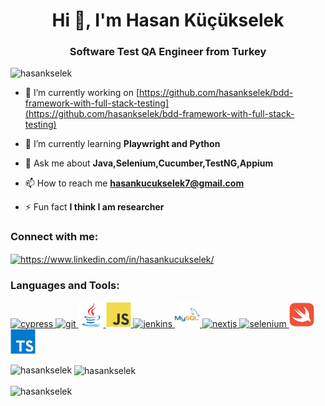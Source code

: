 <h1 align="center">Hi 👋, I'm Hasan Küçükselek</h1>
<h3 align="center">Software Test QA Engineer from Turkey</h3>

<p align="left"> <img src="https://komarev.com/ghpvc/?username=hasankselek&label=Profile%20views&color=0e75b6&style=flat" alt="hasankselek" /> </p>

- 🔭 I’m currently working on [https://github.com/hasankselek/bdd-framework-with-full-stack-testing](https://github.com/hasankselek/bdd-framework-with-full-stack-testing)

- 🌱 I’m currently learning **Playwright and Python**

- 💬 Ask me about **Java,Selenium,Cucumber,TestNG,Appium**

- 📫 How to reach me **hasankucukselek7@gmail.com**

- ⚡ Fun fact **I think I am researcher**

<h3 align="left">Connect with me:</h3>
<p align="left">
<a href="https://linkedin.com/in/hasankucukselek/" target="blank"><img align="center" src="https://raw.githubusercontent.com/rahuldkjain/github-profile-readme-generator/master/src/images/icons/Social/linked-in-alt.svg" alt="https://www.linkedin.com/in/hasankucukselek/" height="30" width="40" /></a>
</p>

<h3 align="left">Languages and Tools:</h3>
<p align="left"> <a href="https://www.cypress.io" target="_blank" rel="noreferrer"> <img src="https://raw.githubusercontent.com/simple-icons/simple-icons/6e46ec1fc23b60c8fd0d2f2ff46db82e16dbd75f/icons/cypress.svg" alt="cypress" width="40" height="40"/> </a> <a href="https://git-scm.com/" target="_blank" rel="noreferrer"> <img src="https://www.vectorlogo.zone/logos/git-scm/git-scm-icon.svg" alt="git" width="40" height="40"/> </a> <a href="https://www.java.com" target="_blank" rel="noreferrer"> <img src="https://raw.githubusercontent.com/devicons/devicon/master/icons/java/java-original.svg" alt="java" width="40" height="40"/> </a> <a href="https://developer.mozilla.org/en-US/docs/Web/JavaScript" target="_blank" rel="noreferrer"> <img src="https://raw.githubusercontent.com/devicons/devicon/master/icons/javascript/javascript-original.svg" alt="javascript" width="40" height="40"/> </a> <a href="https://www.jenkins.io" target="_blank" rel="noreferrer"> <img src="https://www.vectorlogo.zone/logos/jenkins/jenkins-icon.svg" alt="jenkins" width="40" height="40"/> </a> <a href="https://www.mysql.com/" target="_blank" rel="noreferrer"> <img src="https://raw.githubusercontent.com/devicons/devicon/master/icons/mysql/mysql-original-wordmark.svg" alt="mysql" width="40" height="40"/> </a> <a href="https://nextjs.org/" target="_blank" rel="noreferrer"> <img src="https://cdn.worldvectorlogo.com/logos/nextjs-2.svg" alt="nextjs" width="40" height="40"/> </a> <a href="https://www.selenium.dev" target="_blank" rel="noreferrer"> <img src="https://raw.githubusercontent.com/detain/svg-logos/780f25886640cef088af994181646db2f6b1a3f8/svg/selenium-logo.svg" alt="selenium" width="40" height="40"/> </a> <a href="https://developer.apple.com/swift/" target="_blank" rel="noreferrer"> <img src="https://raw.githubusercontent.com/devicons/devicon/master/icons/swift/swift-original.svg" alt="swift" width="40" height="40"/> </a> <a href="https://www.typescriptlang.org/" target="_blank" rel="noreferrer"> <img src="https://raw.githubusercontent.com/devicons/devicon/master/icons/typescript/typescript-original.svg" alt="typescript" width="40" height="40"/> </a> </p>

<p><img align="left" src="https://github-readme-stats.vercel.app/api/top-langs?username=hasankselek&show_icons=true&locale=en&layout=compact" alt="hasankselek" /></p>

<p>&nbsp;<img align="center" src="https://github-readme-stats.vercel.app/api?username=hasankselek&show_icons=true&locale=en" alt="hasankselek" /></p>

<p><img align="center" src="https://github-readme-streak-stats.herokuapp.com/?user=hasankselek&" alt="hasankselek" /></p>

